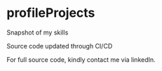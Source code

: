 # profileProjects

Snapshot of my skills

Source code updated through CI/CD

For full source code, kindly contact me via linkedIn.
